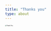 ```yaml
---
title: "Thanks you"
type: about
---
```


<img src="/images/posts/thank_you.png" alt="Thank You" style="zoom:30%;" />

<script>setTimeout(function(){window.location.href = '/';}, 5000);</script>